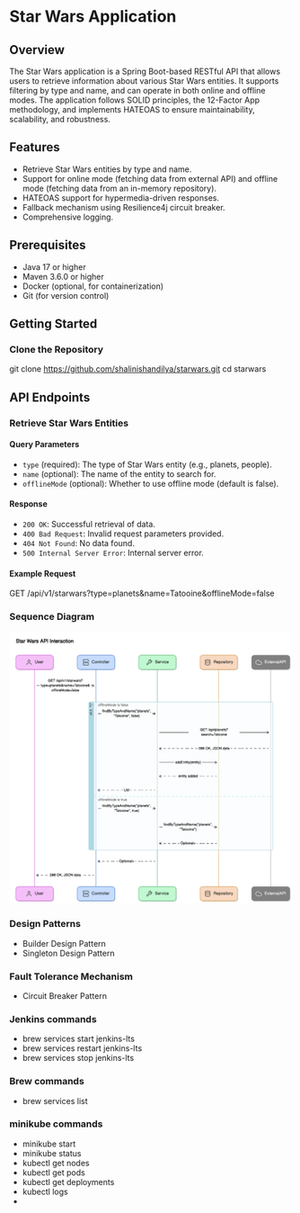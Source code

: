 # Star Wars Application

## Overview

The Star Wars application is a Spring Boot-based RESTful API that allows users to retrieve information about various Star Wars entities. It supports filtering by type and name, and can operate in both online and offline modes. The application follows SOLID principles, the 12-Factor App methodology, and implements HATEOAS to ensure maintainability, scalability, and robustness.

## Features

- Retrieve Star Wars entities by type and name.
- Support for online mode (fetching data from external API) and offline mode (fetching data from an in-memory repository).
- HATEOAS support for hypermedia-driven responses.
- Fallback mechanism using Resilience4j circuit breaker.
- Comprehensive logging.

## Prerequisites

- Java 17 or higher
- Maven 3.6.0 or higher
- Docker (optional, for containerization)
- Git (for version control)

## Getting Started

### Clone the Repository

git clone https://github.com/shalinishandilya/starwars.git
cd starwars

## API Endpoints

### Retrieve Star Wars Entities


#### Query Parameters

- `type` (required): The type of Star Wars entity (e.g., planets, people).
- `name` (optional): The name of the entity to search for.
- `offlineMode` (optional): Whether to use offline mode (default is false).

#### Response

- `200 OK`: Successful retrieval of data.
- `400 Bad Request`: Invalid request parameters provided.
- `404 Not Found`: No data found.
- `500 Internal Server Error`: Internal server error.

#### Example Request

GET /api/v1/starwars?type=planets&name=Tatooine&offlineMode=false

### Sequence Diagram
![img.png](img.png)

### Design Patterns
- Builder Design Pattern
- Singleton Design Pattern

### Fault Tolerance Mechanism
- Circuit Breaker Pattern


### Jenkins commands
- brew services start jenkins-lts
- brew services restart jenkins-lts
- brew services stop jenkins-lts

### Brew commands
- brew services list

### minikube commands

-  minikube start
-  minikube status 
-  kubectl get nodes
-  kubectl get pods 
-  kubectl get deployments
-  kubectl logs <servicename>
- 